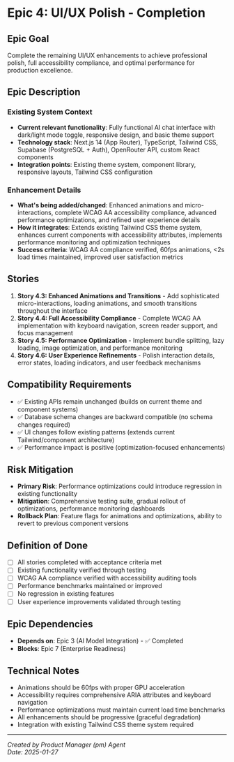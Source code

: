 # Epic 4: UI/UX Polish - Completion

## Epic Goal
Complete the remaining UI/UX enhancements to achieve professional polish, full accessibility compliance, and optimal performance for production excellence.

## Epic Description

### Existing System Context
- **Current relevant functionality**: Fully functional AI chat interface with dark/light mode toggle, responsive design, and basic theme support
- **Technology stack**: Next.js 14 (App Router), TypeScript, Tailwind CSS, Supabase (PostgreSQL + Auth), OpenRouter API, custom React components
- **Integration points**: Existing theme system, component library, responsive layouts, Tailwind CSS configuration

### Enhancement Details
- **What's being added/changed**: Enhanced animations and micro-interactions, complete WCAG AA accessibility compliance, advanced performance optimizations, and refined user experience details
- **How it integrates**: Extends existing Tailwind CSS theme system, enhances current components with accessibility attributes, implements performance monitoring and optimization techniques
- **Success criteria**: WCAG AA compliance verified, 60fps animations, <2s load times maintained, improved user satisfaction metrics

## Stories

1. **Story 4.3: Enhanced Animations and Transitions** - Add sophisticated micro-interactions, loading animations, and smooth transitions throughout the interface
2. **Story 4.4: Full Accessibility Compliance** - Complete WCAG AA implementation with keyboard navigation, screen reader support, and focus management
3. **Story 4.5: Performance Optimization** - Implement bundle splitting, lazy loading, image optimization, and performance monitoring
4. **Story 4.6: User Experience Refinements** - Polish interaction details, error states, loading indicators, and user feedback mechanisms

## Compatibility Requirements

- ✅ Existing APIs remain unchanged (builds on current theme and component systems)
- ✅ Database schema changes are backward compatible (no schema changes required)
- ✅ UI changes follow existing patterns (extends current Tailwind/component architecture)
- ✅ Performance impact is positive (optimization-focused enhancements)

## Risk Mitigation

- **Primary Risk**: Performance optimizations could introduce regression in existing functionality
- **Mitigation**: Comprehensive testing suite, gradual rollout of optimizations, performance monitoring dashboards
- **Rollback Plan**: Feature flags for animations and optimizations, ability to revert to previous component versions

## Definition of Done

- [ ] All stories completed with acceptance criteria met
- [ ] Existing functionality verified through testing
- [ ] WCAG AA compliance verified with accessibility auditing tools
- [ ] Performance benchmarks maintained or improved
- [ ] No regression in existing features
- [ ] User experience improvements validated through testing

## Epic Dependencies

- **Depends on**: Epic 3 (AI Model Integration) - ✅ Completed
- **Blocks**: Epic 7 (Enterprise Readiness)

## Technical Notes

- Animations should be 60fps with proper GPU acceleration
- Accessibility requires comprehensive ARIA attributes and keyboard navigation
- Performance optimizations must maintain current load time benchmarks
- All enhancements should be progressive (graceful degradation)
- Integration with existing Tailwind CSS theme system required

---

*Created by Product Manager (pm) Agent*  
*Date: 2025-01-27*